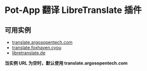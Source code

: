 # Pot-App 翻译 LibreTranslate 插件

## 可用实例

- [translate.argosopentech.com](https://translate.argosopentech.com/)
- [translate.foxhaven.cyou](https://translate.foxhaven.cyou/)
- [libretranslate.de](https://libretranslate.de)

**当实例 URL 为空时，默认使用 translate.argosopentech.com**
